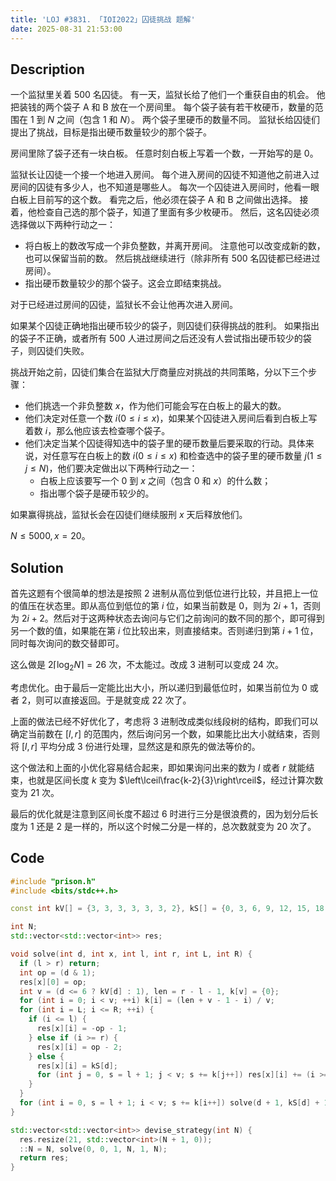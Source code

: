 ```yaml
---
title: 'LOJ #3831. 「IOI2022」囚徒挑战 题解'
date: 2025-08-31 21:53:00
---
```


## Description

一个监狱里关着 $500$ 名囚徒。 有一天，监狱长给了他们一个重获自由的机会。 他把装钱的两个袋子 A 和 B 放在一个房间里。 每个袋子装有若干枚硬币，数量的范围在 $1$ 到 $N$ 之间（包含 $1$ 和 $N$）。 两个袋子里硬币的数量不同。 监狱长给囚徒们提出了挑战，目标是指出硬币数量较少的那个袋子。

房间里除了袋子还有一块白板。 任意时刻白板上写着一个数，一开始写的是 0。

监狱长让囚徒一个接一个地进入房间。 每个进入房间的囚徒不知道他之前进入过房间的囚徒有多少人，也不知道是哪些人。 每次一个囚徒进入房间时，他看一眼白板上目前写的这个数。 看完之后，他必须在袋子 A 和 B 之间做出选择。 接着，他检查自己选的那个袋子，知道了里面有多少枚硬币。 然后，这名囚徒必须选择做以下两种行动之一：

- 将白板上的数改写成一个非负整数，并离开房间。 注意他可以改变成新的数，也可以保留当前的数。 然后挑战继续进行（除非所有 $500$ 名囚徒都已经进过房间）。
- 指出硬币数量较少的那个袋子。这会立即结束挑战。

对于已经进过房间的囚徒，监狱长不会让他再次进入房间。

如果某个囚徒正确地指出硬币较少的袋子，则囚徒们获得挑战的胜利。 如果指出的袋子不正确，或者所有 $500$ 人进过房间之后还没有人尝试指出硬币较少的袋子，则囚徒们失败。

挑战开始之前，囚徒们集合在监狱大厅商量应对挑战的共同策略，分以下三个步骤：

- 他们挑选一个非负整数 $x$，作为他们可能会写在白板上的最大的数。
- 他们决定对任意一个数 $i (0 \le i \le x)$，如果某个囚徒进入房间后看到白板上写着数 $i$，那么他应该去检查哪个袋子。
- 他们决定当某个囚徒得知选中的袋子里的硬币数量后要采取的行动。具体来说，对任意写在白板上的数 $i (0 \le i \le x)$ 和检查选中的袋子里的硬币数量 $j (1 \le j \le N)$，他们要决定做出以下两种行动之一：
	- 白板上应该要写一个 $0$ 到 $x$ 之间（包含 $0$ 和 $x$）的什么数；
	- 指出哪个袋子是硬币较少的。

如果赢得挑战，监狱长会在囚徒们继续服刑 $x$ 天后释放他们。

$N\leq 5000,x=20$。

## Solution

首先这题有个很简单的想法是按照 $2$ 进制从高位到低位进行比较，并且把上一位的值压在状态里。即从高位到低位的第 $i$ 位，如果当前数是 $0$，则为 $2i+1$，否则为 $2i+2$。然后对于这两种状态去询问与它们之前询问的数不同的那个，即可得到另一个数的值，如果能在第 $i$ 位比较出来，则直接结束。否则递归到第 $i+1$ 位，同时每次询问的数交替即可。

这么做是 $2\left\lceil\log_2N\right\rceil=26$ 次，不太能过。改成 $3$ 进制可以变成 $24$ 次。

考虑优化。由于最后一定能比出大小，所以递归到最低位时，如果当前位为 $0$ 或者 $2$，则可以直接返回。于是就变成 $22$ 次了。

上面的做法已经不好优化了，考虑将 $3$ 进制改成类似线段树的结构，即我们可以确定当前数在 $[l,r]$ 的范围内，然后询问另一个数，如果能比出大小就结束，否则将 $[l,r]$ 平均分成 $3$ 份进行处理，显然这是和原先的做法等价的。

这个做法和上面的小优化容易结合起来，即如果询问出来的数为 $l$ 或者 $r$ 就能结束，也就是区间长度 $k$ 变为 $\left\lceil\frac{k-2}{3}\right\rceil$，经过计算次数变为 $21$ 次。

最后的优化就是注意到区间长度不超过 $6$ 时进行三分是很浪费的，因为划分后长度为 $1$ 还是 $2$ 是一样的，所以这个时候二分是一样的，总次数就变为 $20$ 次了。

## Code

```cpp
#include "prison.h"
#include <bits/stdc++.h>

const int kV[] = {3, 3, 3, 3, 3, 3, 2}, kS[] = {0, 3, 6, 9, 12, 15, 18, 20};

int N;
std::vector<std::vector<int>> res;

void solve(int d, int x, int l, int r, int L, int R) {
  if (l > r) return;
  int op = (d & 1);
  res[x][0] = op;
  int v = (d <= 6 ? kV[d] : 1), len = r - l - 1, k[v] = {0};
  for (int i = 0; i < v; ++i) k[i] = (len + v - 1 - i) / v;
  for (int i = L; i <= R; ++i) {
    if (i <= l) {
      res[x][i] = -op - 1;
    } else if (i >= r) {
      res[x][i] = op - 2;
    } else {
      res[x][i] = kS[d];
      for (int j = 0, s = l + 1; j < v; s += k[j++]) res[x][i] += (i >= s);
    }
  }
  for (int i = 0, s = l + 1; i < v; s += k[i++]) solve(d + 1, kS[d] + 1 + i, s, s + k[i] - 1, l, r);
}

std::vector<std::vector<int>> devise_strategy(int N) {
  res.resize(21, std::vector<int>(N + 1, 0));
  ::N = N, solve(0, 0, 1, N, 1, N);
  return res;
}
```